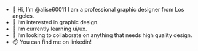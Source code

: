 - 👋 Hi, I’m @alise60011 I am a professional graphic designer from Los angeles.
- 👀 I’m interested in graphic design.
- 🌱 I’m currently learning ui/ux.
- 💞️ I’m looking to collaborate on anything that needs high quality design.
- 📫 You can find me on linkedin!

<!---
alise60011/alise60011 is a ✨ special ✨ repository because its `README.md` (this file) appears on your GitHub profile.
You can click the Preview link to take a look at your changes.
--->
